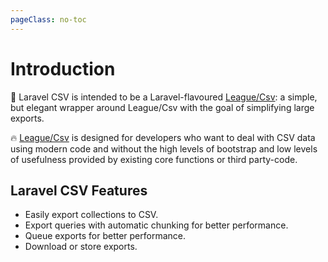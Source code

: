 ```yaml
---
pageClass: no-toc
---
```


# Introduction

:rocket: Laravel CSV is intended to be a Laravel-flavoured [League/Csv](https://csv.thephpleague.com/): a simple, but elegant wrapper around League/Csv with the goal of simplifying
large exports. 

:fire: [League/Csv](https://csv.thephpleague.com/) is designed for developers who want to deal with CSV data using modern code and without the high levels of bootstrap and low levels of usefulness provided by existing core functions or third party-code.

## Laravel CSV Features

* Easily export collections to CSV.
* Export queries with automatic chunking for better performance.
* Queue exports for better performance.
* Download or store exports.
